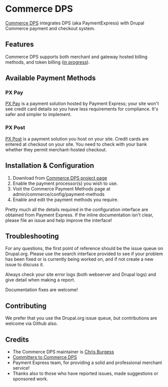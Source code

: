 # Commerce DPS

[Commerce DPS](http://drupal.org/project/commerce_dps) integrates DPS
(aka PaymentExpress) with Drupal Commerce payment and checkout system.

## Features

Commerce DPS supports both merchant and gateway hosted billing methods, and token billing
([in progress](https://drupal.org/node/2397663)).

## Available Payment Methods

### PX Pay

[PX Pay](https://www.paymentexpress.com/Products/Ecommerce/Payment_Express_Hosted) is a 
payment solution hosted by Payment Express; your site won't see credit card details so
you have less requirements for compliance. It's safer and simpler to implement.

### PX Post

[PX Post](https://www.paymentexpress.com/Technical_Resources/Ecommerce_NonHosted/PxPost) 
is a payment solution you host on your site. Credit cards are entered at checkout on your
site. You need to check with your bank whether they permit merchant-hosted checkout.

## Installation & Configuration

1. Download from [Commerce DPS project page](http://drupal.org/project/commerce_dps)
2. Enable the payment processor(s) you wish to use.
3. Visit the Commerce Payment Methods page at admin/commerce/config/payment-methods
4. Enable and edit the payment methods you require.

Pretty much all the details required in the configuration interface are obtained from
Payment Express. If the inline documentation isn't clear, please file an issue and help
improve the interface!

## Troubleshooting


For any questions, the first point of reference should be the issue queue on Drupal.org. 
Please use the search interface provided to see if your problem has been fixed or is 
currently being worked on, and if not create a new issue to discuss it.

Always check your site error logs (both webserver and Drupal logs) and give detail when
making a report.

Documentation fixes are welcome!

## Contributing

We prefer that you use the Drupal.org issue queue, but contributions are welcome via
Github also.

## Credits

* The Commerce DPS maintainer is [Chris Burgess](https://drupal.org/user/76026)
* [Committers to Commerce DPS](https://www.drupal.org/node/1496210/committers)
* Payment Express team, for providing a solid and professional merchant service!
* Thanks also to those who have reported issues, made suggestions or sponsored work.

